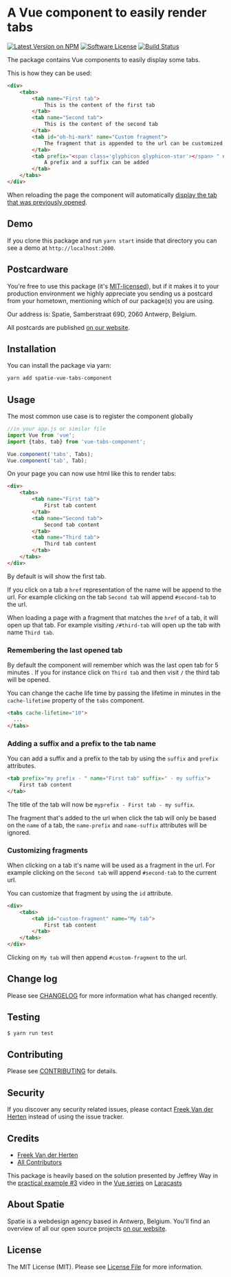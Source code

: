 # A Vue component to easily render tabs

[![Latest Version on NPM](https://img.shields.io/npm/v/vue-tabs-component.svg?style=flat-square)](https://npmjs.com/package/vue-tabs-component)
[![Software License](https://img.shields.io/badge/license-MIT-brightgreen.svg?style=flat-square)](LICENSE.md)
[![Build Status](https://img.shields.io/travis/spatie/vue-tabs-component/master.svg?style=flat-square)](https://travis-ci.org/spatie/vue-tabs-component)

The package contains Vue components to easily display some tabs.

This is how they can be used:

```html
<div>
    <tabs>
        <tab name="First tab">
            This is the content of the first tab
        </tab>
        <tab name="Second tab">
            This is the content of the second tab
        </tab>
        <tab id="oh-hi-mark" name="Custom fragment">
            The fragment that is appended to the url can be customized
        </tab>
        <tab prefix="<span class='glyphicon glyphicon-star'></span> " name="Prefix and suffix" suffix=" <span class='badge'>4</span>">
            A prefix and a suffix can be added
        </tab>
    </tabs>
</div>
```

When reloading the page the component will automatically [display the tab that was previously opened](https://github.com/spatie/vue-tabs-component#remembering-the-last-opened-tab).

## Demo

If you clone this package and run `yarn start` inside that directory you can see a demo at `http://localhost:2000`.

## Postcardware

You're free to use this package (it's [MIT-licensed](LICENSE.md)), but if it makes it to your production environment we highly appreciate you sending us a postcard from your hometown, mentioning which of our package(s) you are using.

Our address is: Spatie, Samberstraat 69D, 2060 Antwerp, Belgium.

All postcards are published [on our website](https://spatie.be/opensource/postcards).

## Installation

You can install the package via yarn:

```bash
yarn add spatie-vue-tabs-component
```

## Usage

The most common use case is to register the component globally

```js
//in your app.js or similar file
import Vue from 'vue';
import {tabs, tab} from 'vue-tabs-component';

Vue.component('tabs', Tabs);
Vue.component('tab', Tab);
```

On your page you can now use html like this to render tabs: 

```html
<div>
    <tabs>
        <tab name="First tab">
            First tab content
        </tab>
        <tab name="Second tab">
            Second tab content
        </tab>
        <tab name="Third tab">
            Third tab content
        </tab>
    </tabs>
</div>
```

By default is will show the first tab.

If you click on a tab a `href` representation of the name will be append to the url. For example clicking on the tab `Second tab` will append `#second-tab` to the url.

When loading a page with a fragment that matches the `href` of a tab, it will open up that tab. For example visiting `/#third-tab` will open up the tab with name `Third tab`.

### Remembering the last opened tab

By default the component will  remember which was the last open tab for 5 minutes . If you for instance click on `Third tab` and then visit `/` the third tab will be opened.

You can change the cache life time by passing the lifetime in minutes in the `cache-lifetime` property of the `tabs` component.

```html
<tabs cache-lifetime="10">
  ...
</tabs>
```

### Adding a suffix and a prefix to the tab name

You can add a suffix and a prefix to the tab by using the `suffix` and `prefix` attributes.

```html
<tab prefix="my prefix - " name="First tab" suffix=" - my suffix">
    First tab content
</tab>
```

The title of the tab will now be `myprefix - First tab - my suffix`.

The fragment that's added to the url when click the tab will only be based on the `name` of a tab, the `name-prefix` and `name-suffix` attributes will be ignored.

### Customizing fragments

When clicking on a tab it's name will be used as a fragment in the url. For example clicking on the `Second tab` will append `#second-tab` to the current url. 

You can customize that fragment by using the `id` attribute.

```html
<div>
    <tabs>
        <tab id="custom-fragment" name="My tab">
            First tab content
        </tab>
    </tabs>
</div>
```

Clicking on `My tab` will then append `#custom-fragment` to the url.

## Change log

Please see [CHANGELOG](CHANGELOG.md) for more information what has changed recently.

## Testing

``` bash
$ yarn run test
```

## Contributing

Please see [CONTRIBUTING](CONTRIBUTING.md) for details.

## Security

If you discover any security related issues, please contact [Freek Van der Herten](https://github.com/freekmurze) instead of using the issue tracker.

## Credits

- [Freek Van der Herten](https://github.com/freekmurze)
- [All Contributors](../../contributors)

This package is heavily based on the solution presented by Jeffrey Way in the [practical example #3](https://laracasts.com/series/learn-vue-2-step-by-step/episodes/11) video in the [Vue series](https://vuecasts.com) on [Laracasts](https://laracasts.com)

## About Spatie
Spatie is a webdesign agency based in Antwerp, Belgium. You'll find an overview of all our open source projects [on our website](https://spatie.be/opensource).

## License

The MIT License (MIT). Please see [License File](LICENSE.md) for more information.
